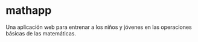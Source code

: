 # mathapp
Una aplicación web para entrenar a los niños y jóvenes en las operaciones básicas de las matemáticas.
